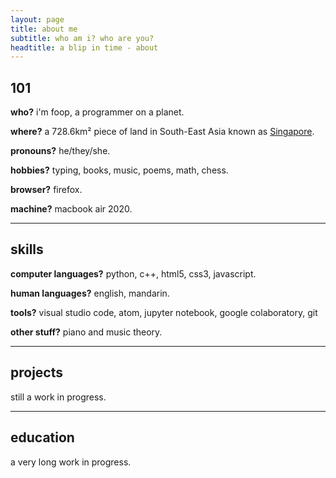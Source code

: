 ```yaml
---
layout: page
title: about me
subtitle: who am i? who are you?
headtitle: a blip in time - about
---
```


<!--<span style="float: right; "><a href="{{ '/assets/resume.pdf' | prepend: site.baseurl }}"><strong>> Download as PDF</strong></a> </span>
<br>-->



## 101
**who?** i'm foop, a programmer on a planet.

**where?** a 728.6km² piece of land in South-East Asia known as <a href="https://en.wikipedia.org/wiki/Singapore" target="_blank">Singapore</a>.

**pronouns?** he/they/she.

**hobbies?** typing, books, music, poems, math, chess.

**browser?** firefox.

**machine?** macbook air 2020.
<hr>

## skills
**computer languages?** python, c++, html5, css3, javascript.

**human languages?** english, mandarin.

**tools?** visual studio code, atom, jupyter notebook, google colaboratory, git

**other stuff?** piano and music theory.
<hr>

## projects
still a work in progress.
<hr>

## education
a very long work in progress.

